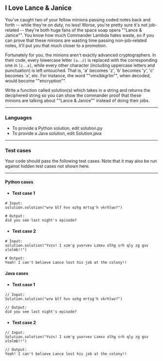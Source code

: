 ## I Love Lance & Janice

You've caught two of your fellow minions passing coded notes back and forth
-- while they're on duty, no less! Worse, you're pretty sure it's not job-related
-- they're both huge fans of the space soap opera ""Lance & Janice"".
You know how much Commander Lambda hates waste, so if you can prove that these
minions are wasting time passing non-job-related notes,
it'll put you that much closer to a promotion.

Fortunately for you, the minions aren't exactly advanced cryptographers.
In their code, every lowercase letter `[a..z]` is replaced with the
corresponding one in `[z..a]`, while every other character (including
uppercase letters and punctuation) is left untouched.  That is, 'a'
becomes 'z', 'b' becomes 'y', 'c' becomes 'x', etc.  For instance, 
the word ""vmxibkgrlm"", when decoded, would become ""encryption"".

Write a function called solution(s) which takes in a string and returns
the deciphered string so you can show the commander proof that these
minions are talking about ""Lance & Janice"" instead of doing their jobs.

----

### Languages

* To provide a Python solution, edit solution.py
* To provide a Java solution, edit Solution.java

----

### Test cases

Your code should pass the following test cases.
Note that it may also be run against hidden test cases not shown here.

----

#### Python cases

* #### Test case 1
```
# Input:
solution.solution("wrw blf hvv ozhg mrtsg'h vkrhlwv?")
```
```
# Output:
did you see last night's episode?
```

* #### Test case 2
```
# Input:
solution.solution("Yvzs! I xzm'g yvorvev Lzmxv olhg srh qly zg gsv xlolmb!!")
```
```
# Output:
Yeah! I can't believe Lance lost his job at the colony!!
```

#### Java cases

* #### Test case 1
```
// Input:
Solution.solution("wrw blf hvv ozhg mrtsg'h vkrhlwv?")
```
```
// Output:
did you see last night's episode?
```

* #### Test case 2
```
// Input:
Solution.solution("Yvzs! I xzm'g yvorvev Lzmxv olhg srh qly zg gsv xlolmb!!")
```
```
// Output:
Yeah! I can't believe Lance lost his job at the colony!!
```
